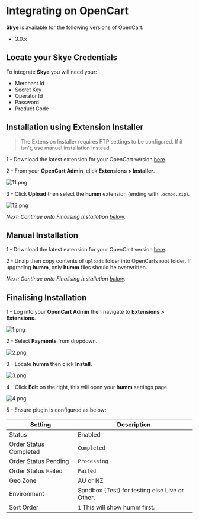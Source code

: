 # Integrating on OpenCart

**Skye** is available for the following versions of OpenCart:

* 3.0.x

## Locate your **Skye** Credentials

To integrate **Skye** you will need your:

* Merchant Id
* Secret Key
* Operator Id
* Password
* Product Code

## Installation using Extension Installer

> The Extension Installer requires FTP settings to be configured. If it isn't, use manual installation instead.

1 - Download the latest extension for your OpenCart version [here](https://github.com/shophumm/humm-opencart/releases).

2 - From your **OpenCart Admin**, click **Extensions > Installer**.

![11.png](/img/ecommerce/opencart/11.png)

3 - Click **Upload** then select the **humm** extension (ending with `.ocmod.zip`).

![12.png](/img/ecommerce/opencart/12.png)

_Next: Continue onto Finalising Installation [below](#finalising-installation)._

## Manual Installation

1 - Download the latest extension for your OpenCart version [here](https://github.com/shophumm/humm-opencart/releases).

2 - Unzip then copy contents of `uploads` folder into OpenCarts root folder. If upgrading **humm**, only **humm** files should be overwritten.

_Next: Continue onto Finalising Installation [below](#finalising-installation)._

## Finalising Installation

1 - Log into your **OpenCart Admin** then navigate to **Extensions > Extensions**.

![1.png](/img/ecommerce/opencart/1.png)

2 - Select **Payments** from dropdown.

![2.png](/img/ecommerce/opencart/2.png)

3 - Locate **humm** then click **Install**.

![3.png](/img/ecommerce/opencart/3.png)

4 - Click **Edit** on the right, this will open your **humm** settings page.

![4.png](/img/ecommerce/opencart/4.png)

5 - Ensure plugin is configured as below:

Setting | Description
--- | ---
Status | Enabled
Order Status Completed | `Completed`
Order Status Pending | `Processing`
Order Status Failed | `Failed`
Geo Zone | AU or NZ
Environment | Sandbox (Test) for testing else Live or Other.
Sort Order | `1` This will show humm first.
